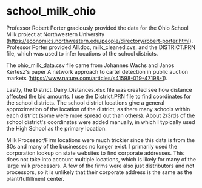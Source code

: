 # school_milk_ohio

Professor Robert Porter graciously provided the data for the Ohio School Milk project at Northwestern University (https://economics.northwestern.edu/people/directory/robert-porter.html). Professor Porter provided All.doc, milk_cleaned.cvs, and the DISTRICT.PRN file, which was used to infer locations of the school districts.

The ohio_milk_data.csv file came from Johannes Wachs and Janos Kertesz's paper A network approach to cartel detection in public auction markets (https://www.nature.com/articles/s41598-019-47198-1).

Lastly, the District_Dairy_Distances.xlsx file was created see how distance affected the bid amounts. I use the District.PRN file to find coordinates for the school districts. The school district locations give a general approximation of the location of the district, as there many schools within each district (some were more spread out than others). About 2/3rds of the school district's coordinates were added manually, in which I typically used the High School as the primary location. 

Milk Processor/Firm locations were much trickier since this data is from the 80s and many of the businesses no longer exist. I primarily used the corporation lookup on state websites to find corporate addresses. This does not take into account multiple locations, which is likely for many of the large milk processors. A few of the firms were also just distributors and not processors, so it is unlikely that their corporate address is the same as the plant/fulfillment center.
